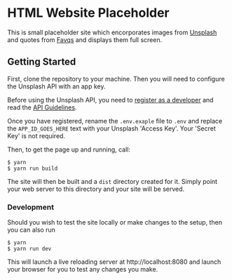 # HTML Website Placeholder

This is small placeholder site which encorporates images from [Unsplash](https://unsplash.com/?utm_source=html-placeholder&utm_medium=referral) and quotes from [Favqs](https://favqs.com) and displays them full screen.

## Getting Started

First, clone the repository to your machine. Then you will need to configure the Unsplash API with an app key.

Before using the Unsplash API, you need to [register as a developer](https://unsplash.com/developers) and read the [API Guidelines](https://medium.com/unsplash/unsplash-api-guidelines-28e0216e6daa).

Once you have registered, rename the `.env.exaple` file to `.env` and replace the `APP_ID_GOES_HERE` text with your Unsplash 'Access Key'. Your 'Secret Key' is not required.

Then, to get the page up and running, call:

```
$ yarn
$ yarn run build
```

The site will then be built and a `dist` directory created for it. Simply point your web server to this directory and your site will be served.

### Development

Should you wish to test the site locally or make changes to the setup, then you can also run

```
$ yarn
$ yarn run dev
```

This will launch a live reloading server at http://localhost:8080 and launch your browser for you to test any changes you make.
